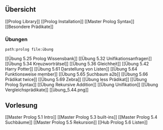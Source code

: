 
## Übersicht
[[Prolog Library]]
[[Prolog Installation]]
[[Master Prolog Syntax]]
[[Besondere Prädikate]]

### Übungen
```expander
path:prolog file:übung
```
[[Übung 5.25 Prolog Wissensbank]]
[[Übung 5.32 Unifikationsanfragen]]
[[Übung 5.34 Kreuzworträtsel]]
[[Übung 5.36 Gleichheit]]
[[Übung 5.42 Harry Potter]]
[[Übung 5.61 Darstellung von Listen]]
[[Übung 5.64 Funktionsweise member]]
[[Übung 5.65 Suchbaum a2b]]
[[Übung 5.66 Prädikat twice]]
[[Übung 5.69 Zebra]]
[[Übung less Prädikat]]
[[Übung Prolog Syntax]]
[[Übung Rekursive Addition]]
[[Übung Unifikation]]
[[Übung Vergleichsprädikate]]
[[übung_5.44.png]]




## Vorlesung
[[Master Prolog 5.1 Intro]]
[[Master Prolog 5.3 built-ins]]
[[Master Prolog 5.4 Suchbäume]]
[[Master Prolog 5.5 Rekursion]]
[[Hub Prolog 5.6 Listen]]

